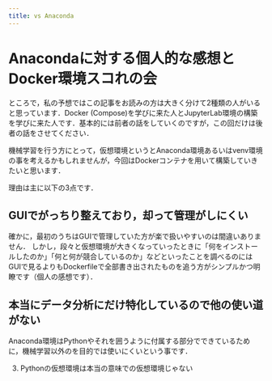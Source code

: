 ```yaml
---
title: vs Anaconda
---
```


# Anacondaに対する個人的な感想とDocker環境スコれの会

ところで，私の予想ではこの記事をお読みの方は大きく分けて2種類の人がいると思っています．Docker (Compose)を学びに来た人とJupyterLab環境の構築を学びに来た人です．基本的には前者の話をしていくのですが，この回だけは後者の話をさせてください．

機械学習を行う方にとって，仮想環境というとAnaconda環境あるいはvenv環境の事を考えるかもしれませんが，今回はDockerコンテナを用いて構築していきたいと思います．

理由は主に以下の3点です．

## GUIでがっちり整えており，却って管理がしにくい
確かに，最初のうちはGUIで管理していた方が楽で扱いやすいのは間違いありません．
しかし，段々と仮想環境が大きくなっていったときに「何をインストールしたのか」「何と何が競合しているのか」などといったことを調べるのにはGUIで見るよりもDockerfileで全部書き出されたものを追う方がシンプルかつ明瞭です（個人の感想です）．

## 本当にデータ分析にだけ特化しているので他の使い道がない
Anaconda環境はPythonやそれを囲うように付属する部分でできているために，機械学習以外のを目的では使いにくいという事です．

3. Pythonの仮想環境は本当の意味での仮想環境じゃない

